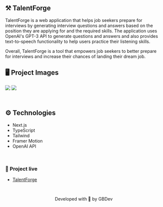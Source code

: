 ## ⚒ TalentForge

TalentForge is a web application that helps job seekers prepare for interviews by generating interview questions and answers based on the position they are applying for and the required skills. The application uses OpenAI's GPT-3 API to generate questions and answers and also provides text-to-speech functionality to help users practice their listening skills.

Overall, TalentForge is a tool that empowers job seekers to better prepare for interviews and increase their chances of landing their dream job.

## 🖥 Project Images
<img src="https://user-images.githubusercontent.com/71772559/228301800-6dc1f005-3bf7-473f-9b5f-641f0dd288f0.png" align="center" />
<img src="https://user-images.githubusercontent.com/71772559/228301825-b31fb761-1bd7-43c1-8929-db05d06338ea.png" align="center" />

&nbsp;

## ⚙️ Technologies

* Next.js
* TypeScript
* Tailwind
* Framer Motion
* OpenAI API

&nbsp;

### 🔗 Project live
* [TalentForge](https://talent-forge.vercel.app/)

&nbsp;

<p align="center">Developed with 💙 by GBDev</p>

